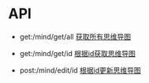 # API

- get:/mind/get/all
[获取所有思维导图](http://localhost:1932/mind/get/all)

- get:/mind/get/id
[根据id获取思维导图](http://localhost:1932/mind/get/id)

- post:/mind/edit/id
[根据id更新思维导图](http://localhost:1932/mind/edit/id)
